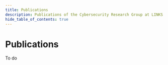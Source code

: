 ```yaml
---
title: Publications 
description: Publications of the Cybersecurity Research Group at LINKS Foundation
hide_table_of_contents: true
---
```


# Publications

To do